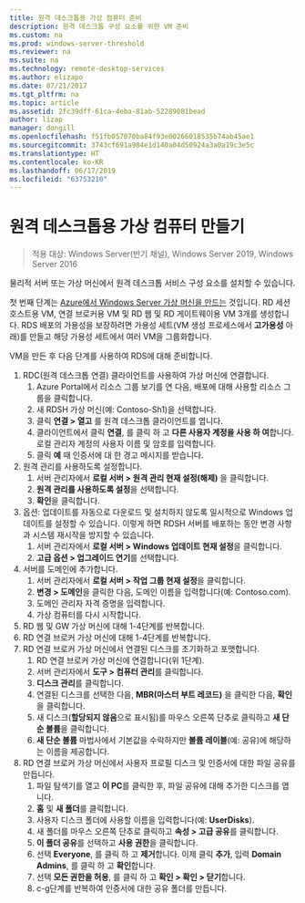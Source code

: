 ```yaml
---
title: 원격 데스크톱용 가상 컴퓨터 준비
description: 원격 데스크톱 구성 요소를 위한 VM 준비
ms.custom: na
ms.prod: windows-server-threshold
ms.reviewer: na
ms.suite: na
ms.technology: remote-desktop-services
ms.author: elizapo
ms.date: 07/21/2017
ms.tgt_pltfrm: na
ms.topic: article
ms.assetid: 2fc39dff-61ca-4eba-81ab-52289081bead
author: lizap
manager: dongill
ms.openlocfilehash: f51fb057070ba84f93e00266018535b74ab45ae1
ms.sourcegitcommit: 3743cf691a984e1d140a04d50924a3a0a19c3e5c
ms.translationtype: HT
ms.contentlocale: ko-KR
ms.lasthandoff: 06/17/2019
ms.locfileid: "63753210"
---
```

# <a name="create-virtual-machines-for-remote-desktop"></a>원격 데스크톱용 가상 컴퓨터 만들기

>적용 대상: Windows Server(반기 채널), Windows Server 2019, Windows Server 2016

물리적 서버 또는 가상 머신에서 원격 데스크톱 서비스 구성 요소를 설치할 수 있습니다. 

첫 번째 단계는 [Azure에서 Windows Server 가상 머신을 만드는](/azure/virtual-machines/windows/quick-create-portal) 것입니다. RD 세션 호스트용 VM, 연결 브로커용 VM 및 RD 웹 및 RD 게이트웨이용 VM 3개를 생성합니다. RDS 배포의 가용성을 보장하려면 가용성 세트(VM 생성 프로세스에서 **고가용성** 아래)를 만들고 해당 가용성 세트에서 여러 VM을 그룹화합니다.
 
VM을 만든 후 다음 단계를 사용하여 RDS에 대해 준비합니다.

1.  RDC(원격 데스크톱 연결) 클라이언트를 사용하여 가상 머신에 연결합니다.  
    1.  Azure Portal에서 리소스 그룹 보기를 연 다음, 배포에 대해 사용할 리소스 그룹을 클릭합니다.  
    2.  새 RDSH 가상 머신(예: Contoso-Sh1)을 선택합니다.  
    3.  클릭 **연결 > 열고** 를 원격 데스크톱 클라이언트를 엽니다.  
    4.  클라이언트에서 클릭 **연결**, 를 클릭 하 고 **다른 사용자 계정을 사용 하 여**합니다. 로컬 관리자 계정의 사용자 이름 및 암호를 입력합니다.  
    5.  클릭 **예** 때 인증서에 대 한 경고 메시지를 받습니다.  
2.  원격 관리를 사용하도록 설정합니다.  
    1.  서버 관리자에서 **로컬 서버 > 원격 관리 현재 설정(해제)** 을 클릭합니다.  
    2.  **원격 관리를 사용하도록 설정**을 선택합니다.  
    3.  **확인**을 클릭합니다.  
3.  옵션: 업데이트를 자동으로 다운로드 및 설치하지 않도록 일시적으로 Windows 업데이트를 설정할 수 있습니다. 이렇게 하면 RDSH 서버를 배포하는 동안 변경 사항과 시스템 재시작을 방지할 수 있습니다.  
    1.  서버 관리자에서 **로컬 서버 > Windows 업데이트 현재 설정**을 클릭합니다.  
    2.  **고급 옵션 > 업그레이드 연기**를 선택합니다.   
4.  서버를 도메인에 추가합니다.  
    1.  서버 관리자에서 **로컬 서버 > 작업 그룹 현재 설정**을 클릭합니다.  
    2.  **변경 > 도메인**을 클릭한 다음, 도메인 이름을 입력합니다(예: Contoso.com).  
    3.  도메인 관리자 자격 증명을 입력합니다.  
    4.  가상 컴퓨터를 다시 시작합니다.  
5.  RD 웹 및 GW 가상 머신에 대해 1-4단계를 반복합니다.  
6.  RD 연결 브로커 가상 머신에 대해 1-4단계를 반복합니다.  
7.  RD 연결 브로커 가상 머신에서 연결된 디스크를 초기화하고 포맷합니다.  
    1.  RD 연결 브로커 가상 머신에 연결합니다(위 1단계).  
    2.  서버 관리자에서 **도구 > 컴퓨터 관리**를 클릭합니다.  
    3.  **디스크 관리**를 클릭합니다.  
    4.  연결된 디스크를 선택한 다음, **MBR(마스터 부트 레코드)** 을 클릭한 다음, **확인**을 클릭합니다.  
    5.  새 디스크(**할당되지 않음**으로 표시됨)를 마우스 오른쪽 단추로 클릭하고 **새 단순 볼륨**을 클릭합니다.  
    6.  **새 단순 볼륨** 마법사에서 기본값을 수락하지만 **볼륨 레이블**(예: 공유)에 해당하는 이름을 제공합니다.  
8.  RD 연결 브로커 가상 머신에서 사용자 프로필 디스크 및 인증서에 대한 파일 공유를 만듭니다.   
    1.  파일 탐색기를 열고 **이 PC**를 클릭한 후, 파일 공유에 대해 추가한 디스크를 엽니다.  
    2.  **홈** 및 **새 폴더**를 클릭합니다.  
    3.  사용자 디스크 폴더에 사용할 이름을 입력합니다(예: **UserDisks**).  
    4.  새 폴더를 마우스 오른쪽 단추로 클릭하고 **속성 > 고급 공유**를 클릭합니다.  
    5.  **이 폴더 공유**를 선택하고 **사용 권한**을 클릭합니다.  
    6.  선택 **Everyone**, 를 클릭 하 고 **제거**합니다. 이제 클릭 **추가**, 입력 **Domain Admins**, 를 클릭 하 고 **확인**합니다.  
    7.  선택 **모든 권한을 허용**, 를 클릭 하 고 **확인 > 확인 > 닫기**합니다.  
    8.  c-g단계를 반복하여 인증서에 대한 공유 폴더를 만듭니다.   


